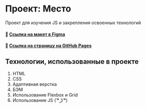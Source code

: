 # Проект: Место
Проект для изучения JS и закрепления освоенных технологий

#### :link: [Ссылка на макет в Figma](https://www.figma.com/file/2cn9N9jSkmxD84oJik7xL7/JavaScript.-Sprint-4?node-id=0%3A1)
#### :link: [Ссылка на страницу на GitHub Pages](https://dmitryzhur.github.io/mesto/)

## Технологии, использованные в проекте
1. HTML
2. CSS
3. Адаптивная верстка
4. БЭМ
5. Использование Flexbox и Grid
6. Использование JS ( ͡° ͜ʖ ͡°)
